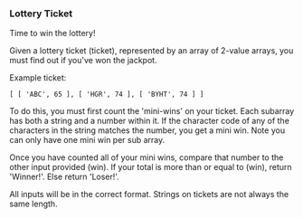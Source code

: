 ### Lottery Ticket

Time to win the lottery!

Given a lottery ticket (ticket), represented by an array of 2-value arrays, you must find out if you've won the jackpot.

Example ticket:
```
[ [ 'ABC', 65 ], [ 'HGR', 74 ], [ 'BYHT', 74 ] ]
```
To do this, you must first count the 'mini-wins' on your ticket. Each subarray has both a string and a number within it. If the character code of any of the characters in the string matches the number, you get a mini win. Note you can only have one mini win per sub array.

Once you have counted all of your mini wins, compare that number to the other input provided (win). If your total is more than or equal to (win), return 'Winner!'. Else return 'Loser!'.

All inputs will be in the correct format. Strings on tickets are not always the same length.